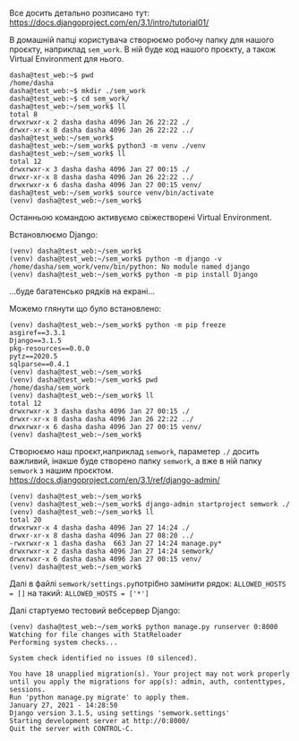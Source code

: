 Все досить детально розписано тут:<br>
https://docs.djangoproject.com/en/3.1/intro/tutorial01/

В домашній папці користувача створюємо робочу папку для нашого проєкту, наприклад `sem_work`.
В ній буде код нашого проєкту, а також Virtual Environment для нього.
````
dasha@test_web:~$ pwd
/home/dasha
dasha@test_web:~$ mkdir ./sem_work
dasha@test_web:~$ cd sem_work/
dasha@test_web:~/sem_work$ ll
total 8
drwxrwxr-x 2 dasha dasha 4096 Jan 26 22:22 ./
drwxr-xr-x 8 dasha dasha 4096 Jan 26 22:22 ../
dasha@test_web:~/sem_work$
dasha@test_web:~/sem_work$ python3 -m venv ./venv
dasha@test_web:~/sem_work$ ll
total 12
drwxrwxr-x 3 dasha dasha 4096 Jan 27 00:15 ./
drwxr-xr-x 8 dasha dasha 4096 Jan 26 22:22 ../
drwxrwxr-x 6 dasha dasha 4096 Jan 27 00:15 venv/
dasha@test_web:~/sem_work$ source venv/bin/activate
(venv) dasha@test_web:~/sem_work$
````
Останньою командою активуємо свіжестворені Virtual Environment.

Встановлюємо Django:
````
(venv) dasha@test_web:~/sem_work$
(venv) dasha@test_web:~/sem_work$ python -m django -v
/home/dasha/sem_work/venv/bin/python: No module named django
(venv) dasha@test_web:~/sem_work$ python -m pip install Django
````
...буде багатенсько рядків на екрані...

Можемо глянути що було встановлено:
````
(venv) dasha@test_web:~/sem_work$ python -m pip freeze
asgiref==3.3.1
Django==3.1.5
pkg-resources==0.0.0
pytz==2020.5
sqlparse==0.4.1
(venv) dasha@test_web:~/sem_work$
(venv) dasha@test_web:~/sem_work$ pwd
/home/dasha/sem_work
(venv) dasha@test_web:~/sem_work$ ll
total 12
drwxrwxr-x 3 dasha dasha 4096 Jan 27 00:15 ./
drwxr-xr-x 8 dasha dasha 4096 Jan 26 22:22 ../
drwxrwxr-x 6 dasha dasha 4096 Jan 27 00:15 venv/
(venv) dasha@test_web:~/sem_work$
````

Створюємо наш проєкт,наприклад `semwork`, параметер `./` досить важливий, інакше буде створено папку `semwork`, а вже в ній папку `semwork` з нашим проєктом.<br>
https://docs.djangoproject.com/en/3.1/ref/django-admin/
````
(venv) dasha@test_web:~/sem_work$
(venv) dasha@test_web:~/sem_work$ django-admin startproject semwork ./
(venv) dasha@test_web:~/sem_work$ ll
total 20
drwxrwxr-x 4 dasha dasha 4096 Jan 27 14:24 ./
drwxr-xr-x 8 dasha dasha 4096 Jan 27 08:20 ../
-rwxrwxr-x 1 dasha dasha  663 Jan 27 14:24 manage.py*
drwxrwxr-x 2 dasha dasha 4096 Jan 27 14:24 semwork/
drwxrwxr-x 6 dasha dasha 4096 Jan 27 00:15 venv/
(venv) dasha@test_web:~/sem_work$
````

Далі в файлі `semwork/settings.py`потрібно замінити рядок: `ALLOWED_HOSTS = []` на такий: `ALLOWED_HOSTS = ['*']`

Далі стартуемо тестовий вебсервер Django:
````
(venv) dasha@test_web:~/sem_work$ python manage.py runserver 0:8000
Watching for file changes with StatReloader
Performing system checks...

System check identified no issues (0 silenced).

You have 18 unapplied migration(s). Your project may not work properly until you apply the migrations for app(s): admin, auth, contenttypes, sessions.
Run 'python manage.py migrate' to apply them.
January 27, 2021 - 14:28:50
Django version 3.1.5, using settings 'semwork.settings'
Starting development server at http://0:8000/
Quit the server with CONTROL-C.
````

